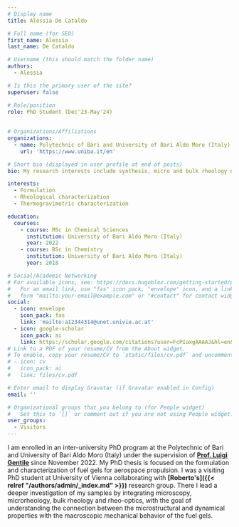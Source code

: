 ```yaml
---
# Display name
title: Alessia De Cataldo

# Full name (for SEO)
first_name: Alessia
last_name: De Cataldo

# Username (this should match the folder name)
authors:
  - Alessia

# Is this the primary user of the site?
superuser: false

# Role/position
role: PhD Student (Dec'23-May'24)
      
      
# Organizations/Affiliations
organizations:
  - name: Polytechnic of Bari and University of Bari Aldo Moro (Italy)
    url: 'https://www.uniba.it/en'

# Short bio (displayed in user profile at end of posts)
bio: My research interests include synthesis, micro and bulk rheology of fuel gels used for aersopace propulsion.

interests:
  - Formulation
  - Rheological characterization
  - Thermogravimetric characterization

education:
  courses:
    - course: MSc in Chemical Sciences
      institution: University of Bari Aldo Moro (Italy)
      year: 2022
    - course: BSc in Chemistry
      institution: University of Bari Aldo Moro (Italy)
      year: 2018

# Social/Academic Networking
# For available icons, see: https://docs.hugoblox.com/getting-started/page-builder/#icons
#   For an email link, use "fas" icon pack, "envelope" icon, and a link in the
#   form "mailto:your-email@example.com" or "#contact" for contact widget.
social:
  - icon: envelope
    icon_pack: fas
    link: 'mailto:a12344314@unet.univie.ac.at'
  - icon: google-scholar
    icon_pack: ai
    link: https://scholar.google.com/citations?user=FcPIaxgAAAAJ&hl=en&oi=ao
# Link to a PDF of your resume/CV from the About widget.
# To enable, copy your resume/CV to `static/files/cv.pdf` and uncomment the lines below.
# - icon: cv
#   icon_pack: ai
#   link: files/cv.pdf

# Enter email to display Gravatar (if Gravatar enabled in Config)
email: ''

# Organizational groups that you belong to (for People widget)
#   Set this to `[]` or comment out if you are not using People widget.
user_groups:
  - Visitors
---
```


I am enrolled in an inter-university PhD program at the Polytechnic of Bari and University of Bari Aldo Moro (Italy) under the supervision of **[Prof. Luigi Gentile](https://sites.google.com/view/luigigentile/home?authuser=0)** since November 2022. My PhD thesis is focused on the formulation and characterization of fuel gels for aerospace propulsion.
I was a visiting PhD student at University of Vienna collaborating with **[Roberto's]({{< relref "/authors/admin/_index.md" >}})** research group. There I lead a deeper investigation of my samples by integrating microscopy, microrheology, bulk rheology and rheo-optics, with the goal of understanding the connection between the microstructural and dynamical properties with the macroscopic mechanical behavior of the fuel gels.
